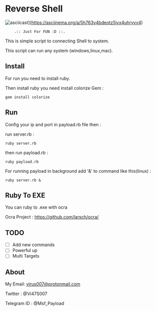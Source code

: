 # Reverse Shell

![asciicast](https://asciinema.org/a/5h763v4bdeotz5jyx4uhryvv4.png)](https://asciinema.org/a/5h763v4bdeotz5jyx4uhryvv4)

		.:: Just For FUN :D ::.

This is simple script to connecting Shell to system.

This script can run any system (windows,linux,mac).

## Install
For run you need to install ruby.

Then install ruby you need install colorize Gem :
```
gem install colorize
```

## Run

Config your ip and port in payload.rb file then :

run server.rb :
```
ruby server.rb
```

then run payload.rb :
```
ruby payload.rb
```

For running payload in background add '&' to command like this(linux) :

```
ruby server.rb &
```

## Ruby To EXE

You can ruby to .exe with ocra

Ocra Project : https://github.com/larsch/ocra/

## TODO

- [ ] Add new commands
- [ ] Powerful up
- [ ] Multi Targets

## About

My Email: virus007@protonmail.com

Twitter : @Vi47S007

Telegram ID : @Msf_Payload